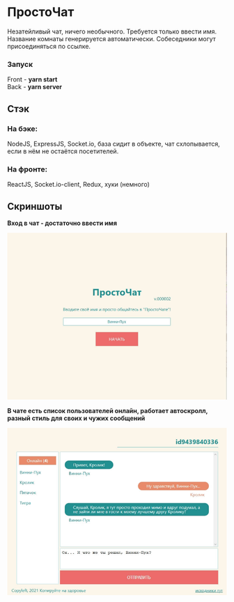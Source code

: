 # ПростоЧат

Незатейливый чат, ничего необычного. Требуется только ввести имя. Название комнаты генерируется автоматически. Собеседники могут присоединяться по ссылке.

### Запуск

Front - **yarn start**\
Back - **yarn server**


## Стэк
### На бэке:
NodeJS, ExpressJS, Socket.io, база сидит в объекте, чат схлопывается, если в нём не остаётся посетителей.

### На фронте:
ReactJS, Socket.io-client, Redux, хуки (немного)

## Скриншоты
**Вход в чат - достаточно ввести имя**

![alt text](public/screenshots/screen_join.jpg "Окно авторизации")

**В чате есть список пользователей онлайн, работает автоскролл, разный стиль для своих и чужих сообщений**

![alt text](public/screenshots/screen_chat.jpg "Страница 'Сегодня'")
